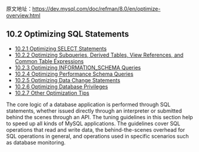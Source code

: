 原文地址：https://dev.mysql.com/doc/refman/8.0/en/optimize-overview.html



## 10.2 Optimizing SQL Statements

- [10.2.1 Optimizing SELECT Statements](https://dev.mysql.com/doc/refman/8.0/en/select-optimization.html)
- [10.2.2 Optimizing Subqueries, Derived Tables, View References, and Common Table Expressions](https://dev.mysql.com/doc/refman/8.0/en/subquery-optimization.html)
- [10.2.3 Optimizing INFORMATION_SCHEMA Queries](https://dev.mysql.com/doc/refman/8.0/en/information-schema-optimization.html)
- [10.2.4 Optimizing Performance Schema Queries](https://dev.mysql.com/doc/refman/8.0/en/performance-schema-optimization.html)
- [10.2.5 Optimizing Data Change Statements](https://dev.mysql.com/doc/refman/8.0/en/data-change-optimization.html)
- [10.2.6 Optimizing Database Privileges](https://dev.mysql.com/doc/refman/8.0/en/permission-optimization.html)
- [10.2.7 Other Optimization Tips](https://dev.mysql.com/doc/refman/8.0/en/miscellaneous-optimization-tips.html)



The core logic of a database application is performed through SQL statements, whether issued directly through an interpreter or submitted behind the scenes through an API. The tuning guidelines in this section help to speed up all kinds of MySQL applications. The guidelines cover SQL operations that read and write data, the behind-the-scenes overhead for SQL operations in general, and operations used in specific scenarios such as database monitoring.


